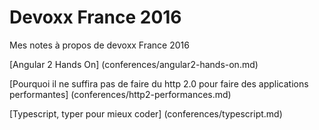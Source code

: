 # Devoxx France 2016
Mes notes à propos de devoxx France 2016

[Angular 2 Hands On] (conferences/angular2-hands-on.md)

[Pourquoi il ne suffira pas de faire du http 2.0 pour faire des applications performantes] (conferences/http2-performances.md)

[Typescript, typer pour mieux coder] (conferences/typescript.md)